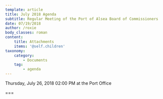 ```yaml
---
template: article
title: July 2018 Agenda
subtitle: Regular Meeting of the Port of Alsea Board of Commissioners
date: 07/19/2018
author: /roxie
body_classes: roman
content:
    title: Attachments
    items: '@self.children'
taxonomy:
    category: 
        - Documents
    tag: 
        - agenda
---
```


Thursday, July 26, 2018 02:00 PM at the Port Office

===


